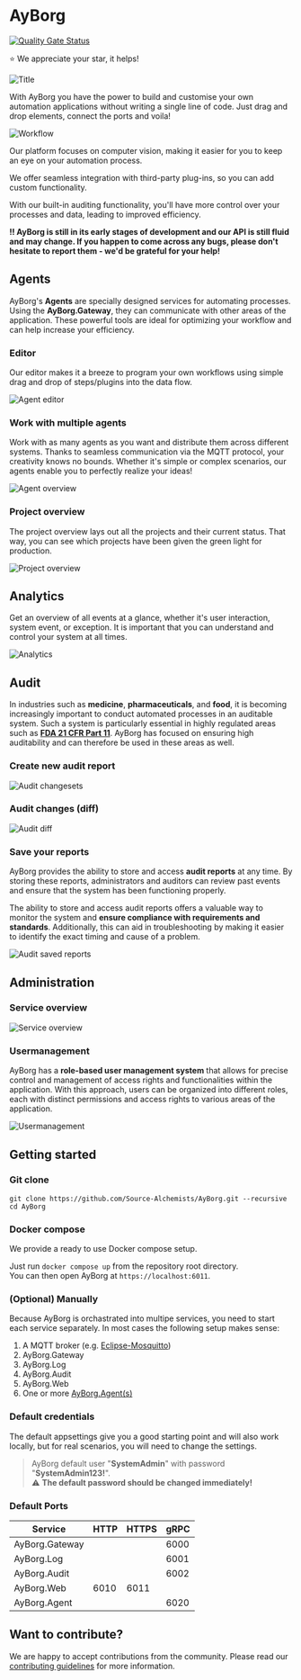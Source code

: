 # AyBorg

[![Quality Gate Status](https://sonarcloud.io/api/project_badges/measure?project=Source-Alchemists_AyBorg&metric=alert_status)](https://sonarcloud.io/summary/new_code?id=Source-Alchemists_AyBorg)

:star:  We appreciate your star, it helps!

![Title](docs/img/title.png)

With AyBorg you have the power to build and customise your own automation applications without writing a single line of code. Just drag and drop elements, connect the ports and voila!

![Workflow](docs/img/workflow.gif)

Our platform focuses on computer vision, making it easier for you to keep an eye on your automation process.

We offer seamless integration with third-party plug-ins, so you can add custom functionality.

With our built-in auditing functionality, you'll have more control over your processes and data, leading to improved efficiency.

**:bangbang: AyBorg is still in its early stages of development and our API is still fluid and may change. If you happen to come across any bugs, please don't hesitate to report them - we'd be grateful for your help!**

## Agents

AyBorg's **Agents** are specially designed services for automating processes. Using the **AyBorg.Gateway**, they can communicate with other areas of the application. These powerful tools are ideal for optimizing your workflow and can help increase your efficiency.

### Editor

Our editor makes it a breeze to program your own workflows using simple drag and drop of steps/plugins into the data flow.

![Agent editor](docs/img/agent-editor-comb.png)

### Work with multiple agents

Work with as many agents as you want and distribute them across different systems. Thanks to seamless communication via the MQTT protocol, your creativity knows no bounds. Whether it's simple or complex scenarios, our agents enable you to perfectly realize your ideas!

![Agent overview](docs/img/agent-overview-comb.png)

### Project overview

The project overview lays out all the projects and their current status. That way, you can see which projects have been given the green light for production.

![Project overview](docs/img/agent-projects-comb.png)

## Analytics

Get an overview of all events at a glance, whether it's user interaction, system event, or exception. It is important that you can understand and control your system at all times.

![Analytics](docs/img/analytics-comb.png)

## Audit

In industries such as **medicine**, **pharmaceuticals**, and **food**, it is becoming increasingly important to conduct automated processes in an auditable system. Such a system is particularly essential in highly regulated areas such as **[FDA 21 CFR Part 11](https://www.accessdata.fda.gov/scripts/cdrh/cfdocs/cfcfr/cfrsearch.cfm)**. AyBorg has focused on ensuring high auditability and can therefore be used in these areas as well.

### Create new audit report

![Audit changesets](docs/img/audit-changesets-comb.png)

### Audit changes (diff)

![Audit diff](docs/img/audit-diff-comb.png)

### Save your reports

AyBorg provides the ability to store and access **audit reports** at any time. By storing these reports, administrators and auditors can review past events and ensure that the system has been functioning properly.

The ability to store and access audit reports offers a valuable way to monitor the system and **ensure compliance with requirements and standards**. Additionally, this can aid in troubleshooting by making it easier to identify the exact timing and cause of a problem.

![Audit saved reports](docs/img/audit-saved-reports-comb.png)

## Administration

### Service overview

![Service overview](docs/img/admin-service-overview-comb.png)

### Usermanagement

AyBorg has a **role-based user management system** that allows for precise control and management of access rights and functionalities within the application. With this approach, users can be organized into different roles, each with distinct permissions and access rights to various areas of the application.

![Usermanagement](docs/img/admin-usermanagement-comb.png)

## Getting started

### Git clone

`git clone https://github.com/Source-Alchemists/AyBorg.git --recursive` \
`cd AyBorg`

### Docker compose

We provide a ready to use Docker compose setup.

Just run `docker compose up` from the repository root directory. \
You can then open AyBorg at `https://localhost:6011`.

### (Optional) Manually

Because AyBorg is orchastrated into multipe services, you need to start each service separately.
In most cases the following setup makes sense:

1. A MQTT broker (e.g. [Eclipse-Mosquitto](https://mosquitto.org))
2. AyBorg.Gateway
3. AyBorg.Log
4. AyBorg.Audit
5. AyBorg.Web
6. One or more [AyBorg.Agent(s)](docs/agent/agent.md)

### Default credentials

The default appsettings give you a good starting point and will also work locally, but for real scenarios, you will need to change the settings.

> AyBorg default user "**SystemAdmin**" with password "**SystemAdmin123!**". \
> :warning: **The default password should be changed immediately!**

### Default Ports

| Service          | HTTP | HTTPS | gRPC |
| ---------------- | ---- | ----- | ---- |
| AyBorg.Gateway   |      |       | 6000 |
| AyBorg.Log |      |       | 6001 |
| AyBorg.Audit     |      |       | 6002 |
| AyBorg.Web       | 6010 | 6011  |      |
| AyBorg.Agent     |      |       | 6020 |

## Want to contribute?

We are happy to accept contributions from the community. Please read our [contributing guidelines](CONTRIBUTING.md) for more information.
